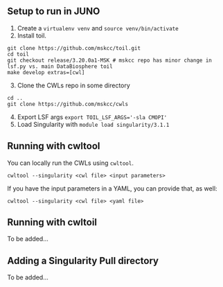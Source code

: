 ## Setup to run in JUNO

1. Create a `virtualenv venv` and `source venv/bin/activate`
2. Install toil.
```
git clone https://github.com/mskcc/toil.git
cd toil
git checkout release/3.20.0a1-MSK # mskcc repo has minor change in lsf.py vs. main DataBiosphere toil
make develop extras=[cwl]
```
3. Clone the CWLs repo in some directory
 ```
cd ..
git clone https://github.com/mskcc/cwls
```
4. Export LSF args `export TOIL_LSF_ARGS='-sla CMOPI'`
5. Load Singularity with `module load singularity/3.1.1`

## Running with cwltool

You can locally run the CWLs using `cwltool`.

`cwltool --singularity <cwl file> <input parameters>`

If you have the input parameters in a YAML, you can provide that, as well:

`cwltool --singularity <cwl file> <yaml file>`

## Running with cwltoil

To be added...

## Adding a Singularity Pull directory

To be added...
